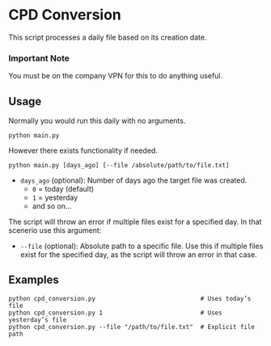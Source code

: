 ﻿# CPD Conversion

This script processes a daily file based on its creation date.

### Important Note
You must be on the company VPN for this to do anything useful. 

## Usage

Normally you would run this daily with no arguments. 

    python main.py

However there exists functionality if needed. 

    python main.py [days_ago] [--file /absolute/path/to/file.txt]
    
- `days_ago` (optional): Number of days ago the target file was created.
  - `0` = today (default)
  - `1` = yesterday
  - and so on...

The script will throw an error if multiple files exist for a specified day. In that scenerio use this argument:

- `--file` (optional): Absolute path to a specific file.
  Use this if multiple files exist for the specified day, as the script will throw an error in that case.

## Examples

    python cpd_conversion.py                             # Uses today’s file
    python cpd_conversion.py 1                           # Uses yesterday’s file
    python cpd_conversion.py --file "/path/to/file.txt"  # Explicit file path





